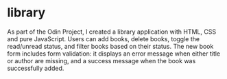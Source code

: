 # library

As part of the Odin Project, I created a library application with HTML, CSS and pure JavaScript. 
Users can add books, delete books, toggle the read/unread status, and filter books based on their status.
The new book form includes form validation: it displays an error message when either title or author are missing, 
and a success message when the book was successfully added. 
